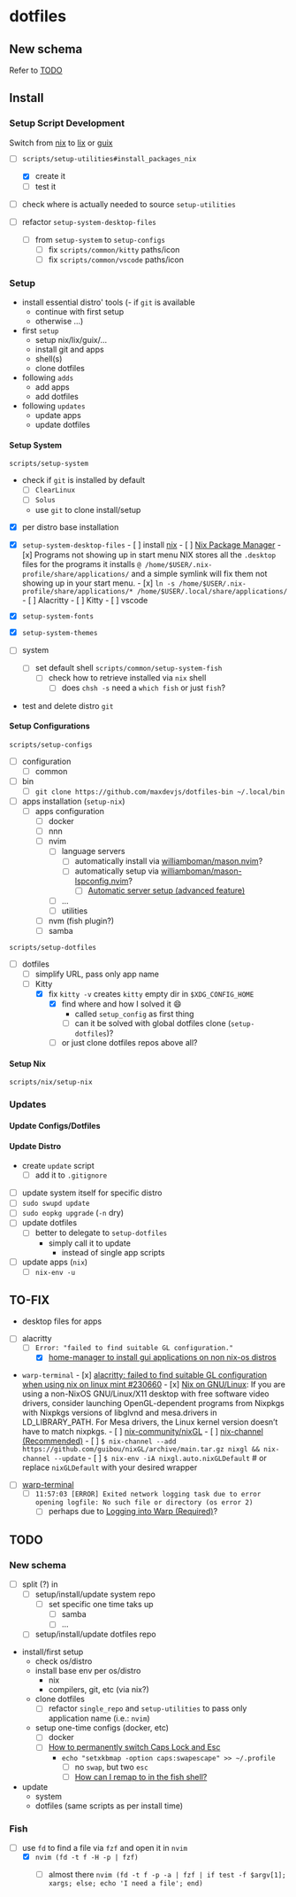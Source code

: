# dotfiles

## New schema

Refer to [TODO](#newschema)

## Install

### Setup Script Development

Switch from [nix](https://nixos.org/download/) to [lix](https://lix.systems/faq/) or [guix](https://guix.gnu.org/)

- [ ] `scripts/setup-utilities#install_packages_nix`
	- [x] create it
	- [ ] test it
- [ ] check where is actually needed to source `setup-utilities`

- [ ] refactor `setup-system-desktop-files`
	- [ ] from `setup-system` to `setup-configs`
		- [ ] fix `scripts/common/kitty` paths/icon
		- [ ] fix `scripts/common/vscode` paths/icon

### Setup

  - install essential distro' tools
  (- if `git` is available
    - continue with first setup
    - otherwise ...)
  - first `setup`
    - setup nix/lix/guix/...
    - install git and apps
    - shell(s)
    - clone dotfiles
  - following `adds`
    - add apps
    - add dotfiles
  - following `updates`
    - update apps
    - update dotfiles

#### Setup System

`scripts/setup-system`

- check if `git` is installed by default
	- [ ] `ClearLinux`
	- [ ] `Solus`
    - use `git` to clone install/setup
- [x] per distro base installation

- [x] `setup-system-desktop-files`
		- [ ] install [nix]()
		- [ ] [Nix Package Manager](https://christitus.com/nix-package-manager/)
			- [x] Programs not showing up in start menu
NIX stores all the `.desktop` files for the programs it installs `@ /home/$USER/.nix-profile/share/applications/` and a simple symlink will fix them not showing up in your start menu.
				- [x] `ln -s /home/$USER/.nix-profile/share/applications/* /home/$USER/.local/share/applications/`
				- [ ] Alacritty
				- [ ] Kitty
				- [ ] vscode
- [x] `setup-system-fonts`
- [x] `setup-system-themes`

- [ ] system
	- [ ] set default shell `scripts/common/setup-system-fish`
		- [ ] check how to retrieve installed via `nix` shell
			- [ ] does `chsh -s` need a `which fish` or just `fish`?
- test and delete distro `git`

#### Setup Configurations

`scripts/setup-configs`

- [ ] configuration
	- [ ] common

- [ ] bin
	- [ ] `git clone https://github.com/maxdevjs/dotfiles-bin ~/.local/bin`

- [ ] apps installation (`setup-nix`)
 	- [ ] apps configuration
 		- [ ] docker
 		- [ ] nnn
 		- [ ] nvim 
 			- [ ] language servers
 				- [ ] automatically install via [williamboman/mason.nvim](https://github.com/williamboman/mason.nvim)?
 				- [ ] automatically setup via [williamboman/mason-lspconfig.nvim](https://github.com/williamboman/mason-lspconfig.nvim)?
 					- [ ] [Automatic server setup (advanced feature)](https://github.com/williamboman/mason-lspconfig.nvim?tab=readme-ov-file#automatic-server-setup-advanced-feature)
 			- [ ] ...
 			- [ ] utilities
 		- [ ] nvm (fish plugin?)
 		- [ ] samba

`scripts/setup-dotfiles`

- [ ] dotfiles
	- [ ] simplify URL, pass only app name
	- [ ] Kitty
		- [x] fix `kitty -v` creates `kitty` empty dir in `$XDG_CONFIG_HOME`
			- [x] find where and how I solved it 😄
				- called `setup_config` as first thing
				 - [ ] can it be solved with global dotfiles clone (`setup-dotfiles`)?
			- [ ] or just clone dotfiles repos above all?

#### Setup Nix

`scripts/nix/setup-nix`

### Updates

#### Update Configs/Dotfiles

#### Update Distro

- create `update` script
	- [ ] add it to `.gitignore`
- [ ] update system itself for specific distro
 - [ ] `sudo swupd update`
 - [ ] `sudo eopkg upgrade` (`-n` dry)
- [ ] update dotfiles 
	- [ ] better to delegate to `setup-dotfiles`
		- simply call it to update
			- instead of single app scripts
- [ ] update apps (`nix`)
	- [ ] `nix-env -u`

## TO-FIX

- desktop files for apps
- [ ] alacritty
	- [ ] `Error: "failed to find suitable GL configuration."`
		- [x] [home-manager to install gui applications on non nix-os distros](https://kbin.social/m/linux@lemmy.ml/t/442769)
- `warp-terminal`
			- [x] [alacritty: failed to find suitable GL configuration when using nix on linux mint #230660](https://github.com/NixOS/nixpkgs/issues/230660)
				- [x] [Nix on GNU/Linux](https://nixos.org/manual/nixpkgs/unstable/#nix-on-gnulinux): If you are using a non-NixOS GNU/Linux/X11 desktop with free software video drivers, consider launching OpenGL-dependent programs from Nixpkgs with Nixpkgs versions of libglvnd and mesa.drivers in LD_LIBRARY_PATH. For Mesa drivers, the Linux kernel version doesn’t have to match nixpkgs.
					- [ ] [nix-community/nixGL](https://github.com/nix-community/nixGL)
						- [ ] [nix-channel (Recommended)](https://github.com/nix-community/nixGL#nix-channel-recommended)
							- [ ] `$ nix-channel --add https://github.com/guibou/nixGL/archive/main.tar.gz nixgl && nix-channel --update`
							- [ ] `$ nix-env -iA nixgl.auto.nixGLDefault`   # or replace `nixGLDefault` with your desired wrapper
- [ ] [warp-terminal](https://www.warp.dev/)
	- [ ] `11:57:03 [ERROR] Exited network logging task due to error opening logfile: No such file or directory (os error 2)`
		- [ ] perhaps due to [Logging into Warp (Required)](https://docs.warp.dev/getting-started/getting-started-with-warp#logging-into-warp-required)?

## TODO

### New schema

- [ ] split (?) in
	- [ ] setup/install/update system repo
		- [ ] set specific one time taks up
			- [ ] samba
			- [ ] ...
	- [ ] setup/install/update dotfiles repo

- install/first setup
	- check os/distro
	- install base env per os/distro
		- nix
		- compilers, git, etc (via nix?)
	- clone dotfiles
		- [ ] refactor `single_repo` and `setup-utilities` to pass only application name (i.e.: `nvim`)
	- setup one-time configs (docker, etc)
		- [ ] docker
		- [ ] [How to permanently switch Caps Lock and Esc](https://askubuntu.com/a/830343)
			- `echo "setxkbmap -option caps:swapescape" >> ~/.profile`
				- [ ] no `swap`, but two `esc`
				- [ ] [How can I remap <CapsLock> to <Escape> in the fish shell?](https://stackoverflow.com/questions/76900152/how-can-i-remap-capslock-to-escape-in-the-fish-shell)
- update
	- system
	- dotfiles (same scripts as per install time)

	
### Fish

- [ ] use `fd` to find a file via `fzf` and open it in `nvim`
	- [x] `nvim (fd -t f -H -p | fzf)`
		- [ ] almost there `nvim (fd -t f -p -a | fzf | if test -f $argv[1]; xargs; else; echo 'I need a file'; end)`


